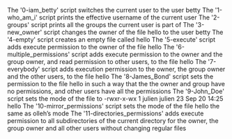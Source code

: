 The '0-iam_betty' script switches the current user to the user betty
The '1-who_am_i' script prints the effective username of the current user
The '2-groups' script prints all the groups the current user is part of
The '3-new_owner' script changes the owner of the file hello to the user betty
The '4-empty' script creates an empty file called hello
The '5-execute' script adds execute permission to the owner of the file hello
The '6-multiple_permissions' script adds execute permission to the owner and the group owner, and read permission to other users, to the file hello
The '7-everybody' script adds execution permission to the owner, the group owner and the other users, to the file hello
The '8-James_Bond' script sets the permission to the file hello in such a way that the the owner and group have no permissions, and other users have all the permissions
The '9-John_Doe' script sets the mode of the file to -rwxr-x-wx 1 julien julien 23 Sep 20 14:25 hello
The '10-mirror_permissions' script sets the mode of the file hello the same as olleh’s mode
The '11-directories_permissions' adds execute permission to all subdirectories of the current directory for the owner, the group owner and all other users without changing regular files


